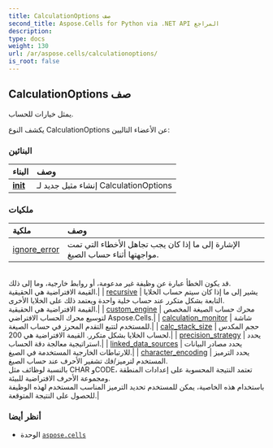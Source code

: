 ```yaml
---
title: CalculationOptions صف
second_title: Aspose.Cells for Python via .NET API المراجع
description:
type: docs
weight: 130
url: /ar/aspose.cells/calculationoptions/
is_root: false
---
```

##  CalculationOptions صف
يمثل خيارات للحساب.



يكشف النوع CalculationOptions عن الأعضاء التاليين:

###  البنائين
| البناء| وصف|
| :- | :- |
| [__init__](/cells/python-net/ar/aspose.cells/calculationoptions/__init__/#) | إنشاء مثيل جديد لـ CalculationOptions|


###  ملكيات
| ملكية| وصف|
| :- | :- |
| [ignore_error](/cells/python-net/ar/aspose.cells/calculationoptions/ignore_error) | الإشارة إلى ما إذا كان يجب تجاهل الأخطاء التي تمت مواجهتها أثناء حساب الصيغ.<br/>قد يكون الخطأ عبارة عن وظيفة غير مدعومة، أو روابط خارجية، وما إلى ذلك.<br/> القيمة الافتراضية هي الحقيقية.|
| [recursive](/cells/python-net/ar/aspose.cells/calculationoptions/recursive) | يشير إلى ما إذا كان سيتم حساب الخلايا التابعة بشكل متكرر عند حساب خلية واحدة ويعتمد ذلك على الخلايا الأخرى.<br/> القيمة الافتراضية هي الحقيقية.|
| [custom_engine](/cells/python-net/ar/aspose.cells/calculationoptions/custom_engine) | محرك حساب الصيغة المخصص لتوسيع محرك الحساب الافتراضي Aspose.Cells.|
| [calculation_monitor](/cells/python-net/ar/aspose.cells/calculationoptions/calculation_monitor) | شاشة للمستخدم لتتبع التقدم المحرز في حساب الصيغة.|
| [calc_stack_size](/cells/python-net/ar/aspose.cells/calculationoptions/calc_stack_size) | حجم المكدس لحساب الخلايا بشكل متكرر. القيمة الافتراضية هي 200.|
| [precision_strategy](/cells/python-net/ar/aspose.cells/calculationoptions/precision_strategy) | يحدد استراتيجية معالجة دقة الحساب.|
| [linked_data_sources](/cells/python-net/ar/aspose.cells/calculationoptions/linked_data_sources) | يحدد مصادر البيانات للارتباطات الخارجية المستخدمة في الصيغ.|
| [character_encoding](/cells/python-net/ar/aspose.cells/calculationoptions/character_encoding) | يحدد الترميز المستخدم لترميز/فك تشفير الأحرف عند حساب الصيغ.<br/>بالنسبة لوظائف مثل CHAR وCODE، تعتمد النتيجة المحسوبة على إعدادات المنطقة ومجموعة الأحرف الافتراضية للبيئة.<br/> باستخدام هذه الخاصية، يمكن للمستخدم تحديد الترميز المناسب المستخدم لهذه الوظيفة للحصول على النتيجة المتوقعة.|



###  أنظر أيضا
* الوحدة [`aspose.cells`](..)
